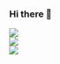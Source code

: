 ### Hi there 👋

<!--
**frank-782/frank-782** is a ✨ _special_ ✨ repository because its `README.md` (this file) appears on your GitHub profile.

Here are some ideas to get you started:

- 🔭 I’m currently working on ...
- 🌱 I’m currently learning ...
- 👯 I’m looking to collaborate on ...
- 🤔 I’m looking for help with ...
- 💬 Ask me about ...
- 📫 How to reach me: ...
- 😄 Pronouns: ...
- ⚡ Fun fact: ...
-->


![](https://github-readme-stats.vercel.app/api?username=frank-782&show_icons=true)  
![](https://github-readme-stats.vercel.app/api/top-langs/?username=frank-782&layout=compact&hide=html,css)  
![](https://github-profile-summary-cards.vercel.app/api/cards/profile-details?username=frank-782)

